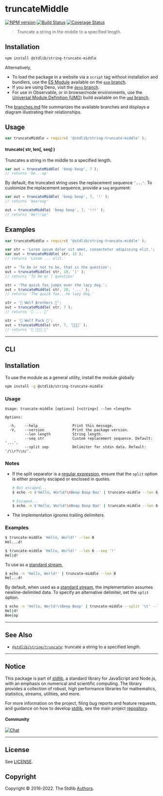 <!--

@license Apache-2.0

Copyright (c) 2021 The Stdlib Authors.

Licensed under the Apache License, Version 2.0 (the "License");
you may not use this file except in compliance with the License.
You may obtain a copy of the License at

   http://www.apache.org/licenses/LICENSE-2.0

Unless required by applicable law or agreed to in writing, software
distributed under the License is distributed on an "AS IS" BASIS,
WITHOUT WARRANTIES OR CONDITIONS OF ANY KIND, either express or implied.
See the License for the specific language governing permissions and
limitations under the License.

-->

# truncateMiddle

[![NPM version][npm-image]][npm-url] [![Build Status][test-image]][test-url] [![Coverage Status][coverage-image]][coverage-url] <!-- [![dependencies][dependencies-image]][dependencies-url] -->

> Truncate a string in the middle to a specified length.

<!-- Section to include introductory text. Make sure to keep an empty line after the intro `section` element and another before the `/section` close. -->

<section class="intro">

</section>

<!-- /.intro -->

<!-- Package usage documentation. -->

<section class="installation">

## Installation

```bash
npm install @stdlib/string-truncate-middle
```

Alternatively,

-   To load the package in a website via a `script` tag without installation and bundlers, use the [ES Module][es-module] available on the [`esm` branch][esm-url].
-   If you are using Deno, visit the [`deno` branch][deno-url].
-   For use in Observable, or in browser/node environments, use the [Universal Module Definition (UMD)][umd] build available on the [`umd` branch][umd-url].

The [branches.md][branches-url] file summarizes the available branches and displays a diagram illustrating their relationships.

</section>

<section class="usage">

## Usage

```javascript
var truncateMiddle = require( '@stdlib/string-truncate-middle' );
```

#### truncate( str, len\[, seq] )

Truncates a string in the middle to a specified length.

```javascript
var out = truncateMiddle( 'beep boop', 7 );
// returns 'be...op'
```

By default, the truncated string uses the replacement sequence `'...'`. To customize the replacement sequence, provide a `seq` argument:

```javascript
var out = truncateMiddle( 'beep boop', 7, '!' );
// returns 'bee!oop'

out = truncateMiddle( 'beep boop', 7, '!!!' );
// returns 'be!!!op'
```

</section>

<!-- /.usage -->

<!-- Package usage notes. Make sure to keep an empty line after the `section` element and another before the `/section` close. -->

<section class="notes">

</section>

<!-- /.notes -->

<!-- Package usage examples. -->

<section class="examples">

## Examples

<!-- eslint no-undef: "error" -->

```javascript
var truncateMiddle = require( '@stdlib/string-truncate-middle' );

var str = 'Lorem ipsum dolor sit amet, consectetur adipiscing elit.';
var out = truncateMiddle( str, 15 );
// returns 'Lorem ... elit.'

str = 'To be or not to be, that is the question';
out = truncateMiddle( str, 19, '|' );
// returns 'To be or | question'

str = 'The quick fox jumps over the lazy dog.';
out = truncateMiddle( str, 28, '...' );
// returns 'The quick fox...he lazy dog.'

str = '🐺 Wolf Brothers 🐺';
out = truncateMiddle( str, 7 );
// returns '🐺 ... 🐺'

str = '🐺 Wolf Pack 🐺';
out = truncateMiddle( str, 7, '🐺🐺🐺' );
// returns '🐺 🐺🐺🐺 🐺'
```

</section>

<!-- /.examples -->

<!-- Section for describing a command-line interface. -->

* * *

<section class="cli">

## CLI

<section class="installation">

## Installation

To use the module as a general utility, install the module globally

```bash
npm install -g @stdlib/string-truncate-middle
```

</section>
<!-- CLI usage documentation. -->


<section class="usage">

### Usage

```text
Usage: truncate-middle [options] [<string>] --len <length>

Options:

  -h,    --help                Print this message.
  -V,    --version             Print the package version.
         --len length          String length.
         --seq str             Custom replacement sequence. Default: '...'.
         --split sep           Delimiter for stdin data. Default: '/\\r?\\n/'.
```

</section>

<!-- /.usage -->

<!-- CLI usage notes. Make sure to keep an empty line after the `section` element and another before the `/section` close. -->

<section class="notes">

### Notes

-   If the split separator is a [regular expression][mdn-regexp], ensure that the `split` option is either properly escaped or enclosed in quotes.

    ```bash
    # Not escaped...
    $ echo -n $'Hello, World!\nBeep Boop Baz' | truncate-middle --len 6 --split /\r?\n/

    # Escaped...
    $ echo -n $'Hello, World!\nBeep Boop Baz' | truncate-middle --len 6 --split /\\r?\\n/
    ```

-   The implementation ignores trailing delimiters.

</section>

<!-- /.notes -->

<!-- CLI usage examples. -->

<section class="examples">

### Examples

```bash
$ truncate-middle 'Hello, World!' --len 8
Hel...d!

$ truncate-middle 'Hello, World!' --len 6 --seq '!'
Hel|d!
```

To use as a [standard stream][standard-streams],

```bash
$ echo -n 'Hello, World!' | truncate-middle --len 8
Hel...d!
```

By default, when used as a [standard stream][standard-streams], the implementation assumes newline-delimited data. To specify an alternative delimiter, set the `split` option.

```bash
$ echo -n 'Hello, World!\tBeep Boop' | truncate-middle --split '\t' --len 6 --seq '!'
Hel|d!
Bee|op
```

</section>

<!-- /.examples -->

</section>

<!-- /.cli -->

<!-- Section to include cited references. If references are included, add a horizontal rule *before* the section. Make sure to keep an empty line after the `section` element and another before the `/section` close. -->

<section class="references">

</section>

<!-- /.references -->

<!-- Section for related `stdlib` packages. Do not manually edit this section, as it is automatically populated. -->

<section class="related">

* * *

## See Also

-   <span class="package-name">[`@stdlib/string/truncate`][@stdlib/string/truncate]</span><span class="delimiter">: </span><span class="description">truncate a string to a specified length.</span>

</section>

<!-- /.related -->

<!-- Section for all links. Make sure to keep an empty line after the `section` element and another before the `/section` close. -->


<section class="main-repo" >

* * *

## Notice

This package is part of [stdlib][stdlib], a standard library for JavaScript and Node.js, with an emphasis on numerical and scientific computing. The library provides a collection of robust, high performance libraries for mathematics, statistics, streams, utilities, and more.

For more information on the project, filing bug reports and feature requests, and guidance on how to develop [stdlib][stdlib], see the main project [repository][stdlib].

#### Community

[![Chat][chat-image]][chat-url]

---

## License

See [LICENSE][stdlib-license].


## Copyright

Copyright &copy; 2016-2022. The Stdlib [Authors][stdlib-authors].

</section>

<!-- /.stdlib -->

<!-- Section for all links. Make sure to keep an empty line after the `section` element and another before the `/section` close. -->

<section class="links">

[npm-image]: http://img.shields.io/npm/v/@stdlib/string-truncate-middle.svg
[npm-url]: https://npmjs.org/package/@stdlib/string-truncate-middle

[test-image]: https://github.com/stdlib-js/string-truncate-middle/actions/workflows/test.yml/badge.svg?branch=v0.0.3
[test-url]: https://github.com/stdlib-js/string-truncate-middle/actions/workflows/test.yml?query=branch:v0.0.3

[coverage-image]: https://img.shields.io/codecov/c/github/stdlib-js/string-truncate-middle/main.svg
[coverage-url]: https://codecov.io/github/stdlib-js/string-truncate-middle?branch=main

<!--

[dependencies-image]: https://img.shields.io/david/stdlib-js/string-truncate-middle.svg
[dependencies-url]: https://david-dm.org/stdlib-js/string-truncate-middle/main

-->

[chat-image]: https://img.shields.io/gitter/room/stdlib-js/stdlib.svg
[chat-url]: https://gitter.im/stdlib-js/stdlib/

[stdlib]: https://github.com/stdlib-js/stdlib

[stdlib-authors]: https://github.com/stdlib-js/stdlib/graphs/contributors

[umd]: https://github.com/umdjs/umd
[es-module]: https://developer.mozilla.org/en-US/docs/Web/JavaScript/Guide/Modules

[deno-url]: https://github.com/stdlib-js/string-truncate-middle/tree/deno
[umd-url]: https://github.com/stdlib-js/string-truncate-middle/tree/umd
[esm-url]: https://github.com/stdlib-js/string-truncate-middle/tree/esm
[branches-url]: https://github.com/stdlib-js/string-truncate-middle/blob/main/branches.md

[stdlib-license]: https://raw.githubusercontent.com/stdlib-js/string-truncate-middle/main/LICENSE

[standard-streams]: https://en.wikipedia.org/wiki/Standard_streams

[mdn-regexp]: https://developer.mozilla.org/en-US/docs/Web/JavaScript/Guide/Regular_Expressions

<!-- <related-links> -->

[@stdlib/string/truncate]: https://github.com/stdlib-js/string-truncate

<!-- </related-links> -->

</section>

<!-- /.links -->
